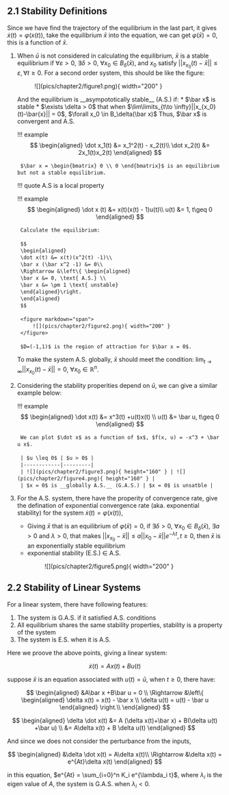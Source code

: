 ## 2.1 Stability Definitions
Since we have find the trajectory of the equilibrium in the last part, it gives $\dot{x}(t) = \varphi(x(t))$, take the equilibrium $\bar x$ into the equation, we can get $\varphi(\bar x) = 0$, this is a function of $\bar x$.

1. When $\bar u$ is not considered in calculating the equilibrium, $\bar x$ is a stable equilibrium if $\forall \varepsilon > 0$, $\exists \delta > 0$, $\forall x_0 \in B_\delta(\bar{x})$, and $x_0$ satisfy $||x_{x_0}(t)-\bar{x}||\leq \varepsilon, \forall t \geq 0$. For a second order system, this should be like the figure: 
    <figure markdown="span">
        ![](pics/chapter2/figure1.png){ width="200" }
    </figure>
    And the equilibrium is __asympototically stable__ (A.S.) if:
    * $\bar x$ is stable
    * $\exists \delta > 0$ that when $\lim\limits_{t\to \infty}||x_{x_0}(t)-\bar{x}|| = 0$, $\forall x_0 \in B_\delta(\bar x)$
    Thus, $\bar x$ is convergent and A.S. 

    !!! example
        $$
        \begin{aligned}
        \dot x_1(t) &= x_1^2(t) - x_2(t)\\
        \dot x_2(t) &= 2x_1(t)x_2(t)
        \end{aligned}
        $$

        $\bar x = \begin{bmatrix} 0 \\ 0 \end{bmatrix}$ is an equilibrium but not a stable equilibrium.
    
    !!! quote
        A.S is a local property

    !!! example
        $$
        \begin{aligned}
        \dot x (t) &= x(t)(x(t) - 1)u(t)\\
        u(t) &= 1, t\geq 0
        \end{aligned}
        $$

        Calculate the equilibrium:

        $$
        \begin{aligned}
        \dot x(t) &= x(t)(x^2(t) -1)\\
        \bar x (\bar x^2 -1) &= 0\\
        \Rightarrow &\left\{ \begin{aligned}
        \bar x &= 0, \text{ A.S.} \\
        \bar x &= \pm 1 \text{ unstable}
        \end{aligned}\right.
        \end{aligned}
        $$

        <figure markdown="span">
            ![](pics/chapter2/figure2.png){ width="200" }
        </figure>
        
        $D=(-1,1)$ is the region of attraction for $\bar x = 0$.

    To make the system A.S. globally, $\bar x$ should meet the condition: $\lim_{t\to \infty}||x_{x_0}(t)-\bar{x}|| = 0$, $\forall x_0 \in \mathbb{R}^n$.

2. Considering the stability properities depend on $\bar u$, we can give a similar example below:

    !!! example
        $$
        \begin{aligned}
        \dot x(t) &= x^3(t) +u(t)x(t) \\
        u(t) &= \bar u, t\geq 0
        \end{aligned}
        $$

        We can plot $\dot x$ as a function of $x$, $f(x, u) = -x^3 + \bar u x$.
        
        | $u \leq 0$ | $u > 0$ |
        |------------|---------|
        | ![](pics/chapter2/figure3.png){ height="160" } | ![](pics/chapter2/figure4.png){ height="160" } |
        | $x = 0$ is __globally A.S.__ (G.A.S.) | $x = 0$ is unsatble |

3. For the A.S. system, there have the properity of convergence rate, give the defination of exponential convergence rate (aka. exponential stability) for the system $\dot x(t) = \varphi (x(t))$,
    * Giving $\bar x$ that is an equilibrium of $\varphi(\bar x ) = 0$, if $\exists \delta >0$, $\forall x_0 \in B_\delta (\bar x)$, $\exists a >0$ and $\lambda > 0$, that makes $||x_{x_0} - \bar x || \leq a||x_0 - \bar x||e^{-\lambda t}, t\geq 0$, then $\bar x$ is an exponentially stable equilibrium
    * exponential stability (E.S.) $\in$ A.S.
        <figure markdown="span">
            ![](pics/chapter2/figure5.png){ width="200" }
        </figure>

## 2.2 Stability of Linear Systems
For a linear system, there have following features:

1. The system is G.A.S. if it satisfied A.S. conditions
2. All equilibrium shares the same stability properties, stability is a property of the system
3. The system is E.S. when it is A.S.

Here we proove the above points, giving a linear system:

$$
\dot x(t) = Ax(t) + Bu(t)
$$

suppose $\bar x$ is an equation associated with $u(t) = \bar u$, when $t \geq 0$, there have:

$$
\begin{aligned}
&A\bar x +B\bar u = 0 \\
\Rightarrow &\left\{
\begin{aligned}
\delta x(t) = x(t) - \bar x \\
\delta u(t) = u(t) - \bar u
\end{aligned}
\right.\\
\end{aligned}
$$

$$
\begin{aligned}
\delta \dot x(t) &= A (\delta x(t)+\bar x) + B(\delta u(t) +\bar u) \\
 &= A\delta x(t) + B \delta u(t)
\end{aligned}
$$

And since we does not consider the perturbance from the inputs,

$$
\begin{aligned}
&\delta \dot x(t) = A\delta x(t)\\
\Rightarrow &\delta x(t) = e^{At}\delta x(t)
\end{aligned}
$$

in this equation, $e^{At} = \sum_{i=0}^n K_i e^{\lambda_i t}$, where $\lambda_i$ is the eigen value of $A$, the system is G.A.S. when $\lambda_i < 0$.